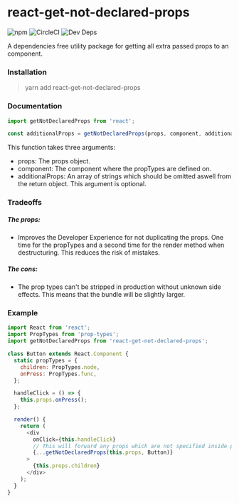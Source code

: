 # react-get-not-declared-props

![npm](https://img.shields.io/npm/v/react-get-not-declared-props.svg) ![CircleCI](https://img.shields.io/circleci/project/github/HenriBeck/react-get-not-declared-props.svg) ![Dev Deps](https://img.shields.io/david/dev/HenriBeck/react-get-not-declared-props.svg)

A dependencies free utility package for getting all extra passed props to an component.

### Installation

> yarn add react-get-not-declared-props

### Documentation

```js
import getNotDeclaredProps from 'react';

const additionalProps = getNotDeclaredProps(props, component, additionalProps);
```

This function takes three arguments:

- props: The props object.
- component: The component where the propTypes are defined on.
- additionalProps: An array of strings which should be omitted aswell from the return object. This argument is optional.

### Tradeoffs

##### The props:

- Improves the Developer Experience for not duplicating the props. One time for the propTypes and a second time for the render method when destructuring. This reduces the risk of mistakes.

##### The cons:

- The prop types can't be stripped in production without unknown side effects. This means that the bundle will be slightly larger.

### Example

```js
import React from 'react';
import PropTypes from 'prop-types';
import getNotDeclaredProps from 'react-get-not-declared-props';

class Button extends React.Component {
  static propTypes = {
    children: PropTypes.node,
    onPress: PropTypes.func,
  };

  handleClick = () => {
    this.props.onPress();
  };

  render() {
    return (
      <div
        onClick={this.handleClick}
        // This will forward any props which are not specified inside propTypes
        {...getNotDeclaredProps(this.props, Button)}
      >
        {this.props.children}
      </div>
    );
  }
}
```
